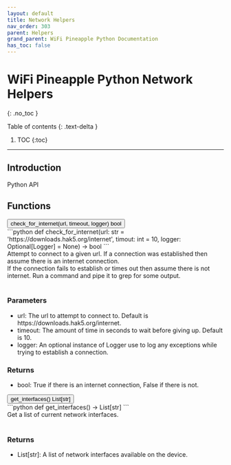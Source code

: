 ```yaml
---
layout: default
title: Network Helpers
nav_order: 303
parent: Helpers
grand_parent: WiFi Pineapple Python Documentation
has_toc: false
---
```


<link rel="stylesheet" href="../../../../../assets/css/endpoints.css">

# WiFi Pineapple Python Network Helpers
{: .no_toc }

Table of contents
{: .text-delta }
1. TOC
{:toc}
---

## Introduction
Python API

## Functions
<button type="button" class="endpoint-collapsible">
<span class="api-name">check_for_internet(url, timeout, logger)</span>
<span class="api-label-container">
<span class="api-label-post">bool</span>
</span>
</button>
<div class="endpoint-content">
<div markdown="1">
```python
def check_for_internet(url: str = 'https://downloads.hak5.org/internet', timout: int = 10, logger: Optional[Logger] = None) -> bool
```
</div>
Attempt to connect to a given url. If a connection was established then assume there is an internet connection.<br/>
If the connection fails to establish or times out then assume there is not internet.
Run a command and pipe it to grep for some output.
<br/><br/>
<h3>Parameters</h3>
<ul>
    <li>url: The url to attempt to connect to. Default is https://downloads.hak5.org/internet.</li>
    <li>timeout: The amount of time in seconds to wait before giving up. Default is 10.</li>
    <li>logger: An optional instance of Logger use to log any exceptions while trying to establish a connection.</li>
</ul>
<h3>Returns</h3>
<ul>
    <li>bool: True if there is an internet connection, False if there is not.</li>
</ul>
</div>
<button type="button" class="endpoint-collapsible">
<span class="api-name">get_interfaces()</span>
<span class="api-label-container">
<span class="api-label-post">List[str]</span>
</span>
</button>
<div class="endpoint-content">
<div markdown="1">
```python
def get_interfaces() -> List[str]
```
</div>
Get a list of current network interfaces.
<br/><br/>
<h3>Returns</h3>
<ul>
    <li>List[str]: A list of network interfaces available on the device.</li>
</ul>
</div>

<script src="https://hak5.github.io/mk7-docs/assets/js/endpoints.js"></script>
<script>addHandlers();</script>
